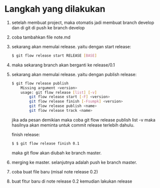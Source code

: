 # Langkah yang dilakukan

1. setelah membuat project, maka otomatis jadi membuat branch develop dan di git di push ke branch develop
2. coba tambahkan file note.md
3. sekarang akan memulai release. yaitu dengan 
    start release:
    ```sh
    $ git flow release start RELEASE [BASE]
    ```
4. maka sekarang branch akan berganti ke release/0.1
5. sekarang akan memulai release. yaitu dengan 
    publish release:
    ```sh
    $ git flow release publish 
        Missing argument <version>
        usage: git flow release [list] [-v]
            git flow release start [-F] <version>
            git flow release finish [-Fsumpk] <version>
            git flow release publish <name>
            git flow release track <name>
    ```
    
    jika ada pesan demikian maka coba git flow release publish list -v 
    maka hasilnya akan meminta untuk commit release terlebih dahulu.

    finish release:
    ```sh
    $ $ git flow release finish 0.1
    ```   

    maka git flow akan diubah ke branch master.

6. merging ke master.
    selanjutnya adalah push ke branch master.
7. coba buat file baru (misal note release 0.2)
8. buat fitur baru di note release 0.2 kemudian lakukan release